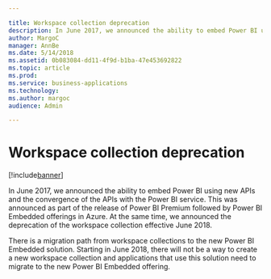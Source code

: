 ```yaml
---

title: Workspace collection deprecation
description: In June 2017, we announced the ability to embed Power BI using new APIs and the convergence of the APIs with the Power BI service.
author: MargoC
manager: AnnBe
ms.date: 5/14/2018
ms.assetid: 0b083084-dd11-4f9d-b1ba-47e453692822
ms.topic: article
ms.prod: 
ms.service: business-applications
ms.technology: 
ms.author: margoc
audience: Admin

---
```

#  Workspace collection deprecation




[!include[banner](../../../../includes/banner.md)]

In June 2017, we announced the ability to embed Power BI using new APIs and the
convergence of the APIs with the Power BI service. This was announced as part of
the release of Power BI Premium followed by Power BI Embedded offerings in
Azure. At the same time, we announced the deprecation of the workspace
collection effective June 2018.

There is a migration path from workspace collections to the new Power BI
Embedded solution. Starting in June 2018, there will not be a way to create a
new workspace collection and applications that use this solution need to migrate
to the new Power BI Embedded offering.
